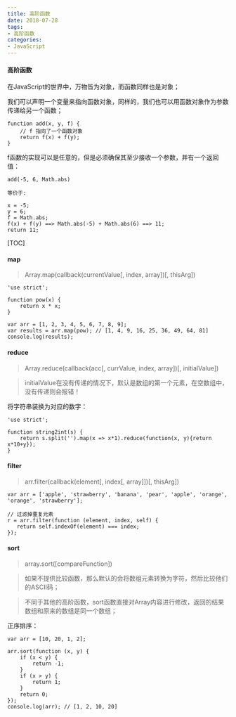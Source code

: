 ```yaml
---
title: 高阶函数
date: 2018-07-28
tags: 
- 高阶函数
categories:
- JavaScript
---
```


<!-- toc -->
#### 高阶函数

在JavaScript的世界中，万物皆为对象，而函数同样也是对象；

我们可以声明一个变量来指向函数对象，同样的，我们也可以用函数对象作为参数传递给另一个函数；

```
function add(x, y, f) {
    // f 指向了一个函数对象
    return f(x) + f(y);
}
```
<!-- more -->
f函数的实现可以是任意的，但是必须确保其至少接收一个参数，并有一个返回值：

```
add(-5, 6, Math.abs)

等价于:

x = -5;
y = 6;
f = Math.abs;
f(x) + f(y) ==> Math.abs(-5) + Math.abs(6) ==> 11;
return 11;
```

[TOC]

#### map

> Array.map(callback(currentValue[, index, array])[, thisArg])
```
'use strict';

function pow(x) {
    return x * x;
}

var arr = [1, 2, 3, 4, 5, 6, 7, 8, 9];
var results = arr.map(pow); // [1, 4, 9, 16, 25, 36, 49, 64, 81]
console.log(results);
```

#### reduce

> Array.reduce(callback(acc[, currValue, index, array])[, initialValue])

> initialValue在没有传递的情况下，默认是数组的第一个元素，在空数组中，没有传递则会报错！

将字符串装换为对应的数字：
```
'use strict';

function string2int(s) {
    return s.split('').map(x => x*1).reduce(function(x, y){return x*10+y});
}
```

#### filter

> arr.filter(callback(element[, index[, array]])[, thisArg])

```
var arr = ['apple', 'strawberry', 'banana', 'pear', 'apple', 'orange', 'orange', 'strawberry'];

// 过滤掉重复元素
r = arr.filter(function (element, index, self) {
   return self.indexOf(element) === index;
});
```

#### sort

> array.sort([compareFunction]) 

> 如果不提供比较函数，那么默认的会将数组元素转换为字符，然后比较他们的ASCII码；

> 不同于其他的高阶函数，sort函数直接对Array内容进行修改，返回的结果数组和原来的数组是同一个数组；

正序排序：

```
var arr = [10, 20, 1, 2];

arr.sort(function (x, y) {
    if (x < y) {
        return -1;
    }
    if (x > y) {
        return 1;
    }
    return 0;
});
console.log(arr); // [1, 2, 10, 20]
```
